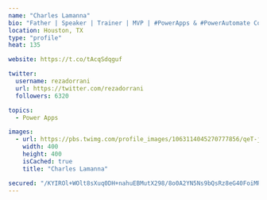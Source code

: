 ```yaml
---
name: "Charles Lamanna"
bio: "Father | Speaker | Trainer | MVP | #PowerApps & #PowerAutomate Community Super User | YouTuber Right-pointing triangle http://youtube.com/c/rezadorrani | Learn - Share - Clockwise rightwards and leftwards open circle arrows"
location: Houston, TX
type: "profile"
heat: 135

website: https://t.co/tAcqSdqguf

twitter:
  username: rezadorrani
  url: https://twitter.com/rezadorrani
  followers: 6320

topics:
  - Power Apps

images:
  - url: https://pbs.twimg.com/profile_images/1063114045270777856/qeT-jpWr_400x400.jpg
    width: 400
    height: 400
    isCached: true
    title: "Charles Lamanna"

secured: "/KYIROl+WOlt8sXuq0DH+nahuEBMutX298/8o0A2YN5Ns9bQsRz8eG40FoiMRuy6TBcnRwlB8tieByloRbXPScNCmfurwcf1b1IgqHfLKi5eybuT37Fk6zZhSnQgu3DqwWfk2pj3CvgrF6iK8wkAKqTyKgVvxkmDe39khPhPy8F31PCWnxVCyn2SBnAdV8/HmyrKrfZOsa3aOiSj4xJA2tOK8/zuXsLHeZL7rZtx2B0ejaVVFkUAD17v9FvIXLYbbedIBcYW+yAixA54FTF2u0SBw8c3j7XtqZIi/E6FvMe29iEF/qsgNAWGlIxF7yuzcOiKTgQumJYDKkN3U4WUNKIw4/ingvNRUmUh6SZBx9Oth8vECDjqqpKGsYLwz0IXQpgmDAndmmGZXlF0xfAOOQ==;sChtI+EVb07RdZ9F6pxYdQ=="
---
```


